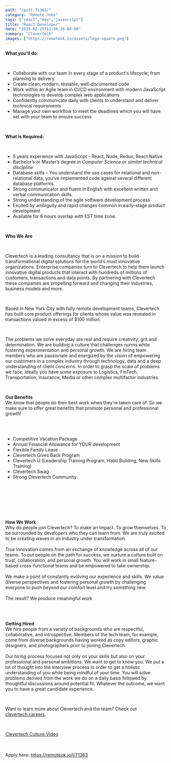 ```yaml
---
path: "/post-71363/"
category: "Remote Jobs"
tags: ["react","dev","javascript"]
title: "React Developer"
date: "2019-02-25T12:36:26-08:00"
summary: "Clevertech"
images: ["https://remoteok.io/assets/logo-square.png"]
---
```


<p><strong>What you&rsquo;ll do:</strong></p><br /><ul><li>Collaborate with our team in every stage of a product's lifecycle; from planning to delivery</li><li>Create clean, modern, testable, well-documented code</li><li>Work within an Agile team in CI/CD environment with modern JavaScript technologies to develop complex web applications</li><li>Confidently communicate daily with clients to understand and deliver technical requirements</li><li>Manage your own workflow to meet the deadlines which you will have set with your team to ensure success</li></ul><br /><p><strong>What is Required:</strong></p><br /><ul><li>5 years experience with JavaScript - React, Node, Redux, React Native</li><li>Bachelor&rsquo;s or Master&rsquo;s degree <em>in Computer Science or similar technical discipline</em></li><li>Database skills &ndash; You understand the use cases for relational and non-relational data, you&rsquo;ve implemented code against several different database platforms.</li><li>Strong communicator and fluent in English with excellent written and verbal communication skills.</li><li>Strong understanding of the agile software development process</li><li>Excited by ambiguity and rapid changes common in early-stage product development</li><li>Available for 6 hours overlap with EST time zone.</li></ul><br /><p><strong>Who We Are</strong></p><br /><p>Clevertech is a leading consultancy that is on a mission to build transformational digital solutions for the world&rsquo;s most innovative organizations. Enterprise companies turn to Clevertech to help them launch innovative digital products that interact with hundreds of millions of customers, transactions and data points. By partnering with Clevertech these companies are propelling forward and changing their industries, business models and more.</p><br /><p>Based in New York City with fully remote development teams, Clevertech has built core product offerings for clients whose value was revealed in transactions valued in excess of $100 million. &nbsp;</p><br /><p>The problems we solve everyday are real and require creativity, grit and determination. We are building a culture that challenges norms while fostering experimentation and personal growth. We are hiring team members who are passionate and energized by the vision of empowering our customers in a complex industry through technology, data and a deep understanding of client concerns. In order to grasp the scale of problems we face, ideally you have some exposure to Logistics, FinTech, Transportation, Insurance, Media or other complex multifactor industries.</p><br /><p><strong>Our Benefits</strong><br>We know that people do their best work when they&rsquo;re taken care of. So we make sure to offer great benefits that promote personal and professional growth!<br><br></p><br /><ul><li>Competitive Vacation Package</li><li>Annual Financial Allowance for YOUR development</li><li>Flexible Family Leave</li><li>Clevertech Gives Back Program</li><li>Clevertech U (Leadership Training Program, Habit Building, New Skills Training)</li><li>Clevertech Swag</li><li>Strong Clevertech Community</li></ul><br /><p><br><br></p><br /><p><strong>How We Work</strong><br>Why do people join Clevertech? To make an impact. To grow themselves. To be surrounded by developers who they can learn from. We are truly excited to be creating waves in an industry under transformation.<br><br>True innovation comes from an exchange of knowledge across all of our teams. To put people on the path for success, we nurture a culture built on trust, collaboration, and personal growth. You will work in small feature-based cross-functional teams and be empowered to take ownership.<br><br>We make a point of constantly evolving our experience and skills. We value diverse perspectives and fostering personal growth by challenging everyone to push beyond our comfort level and try something new.<br><br>The result? We produce meaningful work</p><br /><p><br><strong>Getting Hired</strong><br>We hire people from a variety of backgrounds who are respectful, collaborative, and introspective. Members of the tech team, for example, come from diverse backgrounds having worked as copy editors, graphic designers, and photographers prior to joining Clevertech.<br><br>Our hiring process focuses not only on your skills but also on your professional and personal ambitions. We want to get to know you. We put a lot of thought into the interview process in order to get a holistic understanding of you while being mindful of your time. You will solve problems derived from the work we do on a daily basis followed by thoughtful discussions around potential fit. Whatever the outcome, we want you to have a great candidate experience.</p><br /><p>Want to learn more about Clevertech and the team? Check out<a href="http://clevertech.careers/" rel="nofollow"> clevertech.careers</a>.</p><br /><p><a href="https://youtu.be/z5daft3oGjM" rel="nofollow">Clevertech Culture Video</a></p>

<br/>
<br/>
Apply here: <A HREF="https://remoteok.io/l/71363">https://remoteok.io/l/71363</A>
